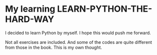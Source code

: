 # My learning LEARN-PYTHON-THE-HARD-WAY
  I decided to learn Python by myself. I hope this would push me forward.
 
 
 Not all exercises are included. And some of the codes are quite different from those in the book. This is my own thought.
